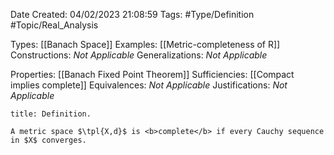 <div class="topSpace"></div>

Date Created: 04/02/2023 21:08:59
Tags: #Type/Definition #Topic/Real_Analysis

Types: [[Banach Space]]
Examples: [[Metric-completeness of R]]
Constructions: <i>Not Applicable</i>
Generalizations: <i>Not Applicable</i>

Properties: [[Banach Fixed Point Theorem]]
Sufficiencies: [[Compact implies complete]]
Equivalences: <i>Not Applicable</i>
Justifications: <i>Not Applicable</i>

``` ad-Definition
title: Definition.

A metric space $\tpl{X,d}$ is <b>complete</b> if every Cauchy sequence in $X$ converges.

```

